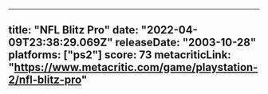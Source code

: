 
---
title: "NFL Blitz Pro"
date: "2022-04-09T23:38:29.069Z"
releaseDate: "2003-10-28"
platforms: ["ps2"]
score: 73
metacriticLink: "https://www.metacritic.com/game/playstation-2/nfl-blitz-pro"
---
